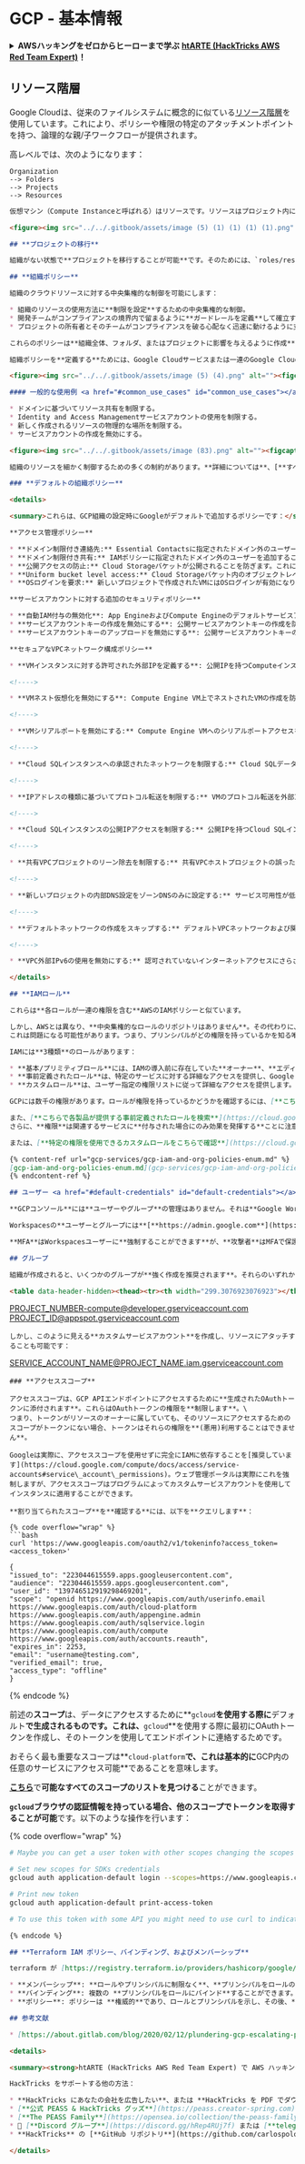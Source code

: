# GCP - 基本情報

<details>

<summary><strong>AWSハッキングをゼロからヒーローまで学ぶ</strong> <a href="https://training.hacktricks.xyz/courses/arte"><strong>htARTE (HackTricks AWS Red Team Expert)</strong></a><strong>！</strong></summary>

HackTricksをサポートする他の方法:

* **HackTricksにあなたの会社を広告したい**、または**HackTricksをPDFでダウンロードしたい**場合は、[**サブスクリプションプラン**](https://github.com/sponsors/carlospolop)をチェックしてください！
* [**公式PEASS & HackTricksグッズ**](https://peass.creator-spring.com)を入手する
* [**The PEASS Family**](https://opensea.io/collection/the-peass-family)を発見し、独占的な[**NFTs**](https://opensea.io/collection/the-peass-family)のコレクションをチェックする
* 💬 [**Discordグループ**](https://discord.gg/hRep4RUj7f)に**参加する**か、[**テレグラムグループ**](https://t.me/peass)に参加する、または**Twitter** 🐦 [**@carlospolopm**](https://twitter.com/carlospolopm)を**フォローする**。
* **HackTricks**の[**GitHubリポジトリ**](https://github.com/carlospolop/hacktricks)と[**HackTricks Cloud**](https://github.com/carlospolop/hacktricks-cloud)にPRを提出して、あなたのハッキングテクニックを共有する。

</details>

## **リソース階層**

Google Cloudは、従来のファイルシステムに概念的に似ている[リソース階層](https://cloud.google.com/resource-manager/docs/cloud-platform-resource-hierarchy)を使用しています。これにより、ポリシーや権限の特定のアタッチメントポイントを持つ、論理的な親/子ワークフローが提供されます。

高レベルでは、次のようになります：
```
Organization
--> Folders
--> Projects
--> Resources
```
```markdown
仮想マシン（Compute Instanceと呼ばれる）はリソースです。リソースはプロジェクト内に存在し、他のCompute Instances、ストレージバケットなどと共にあります。

<figure><img src="../../.gitbook/assets/image (5) (1) (1) (1) (1).png" alt=""><figcaption></figcaption></figure>

## **プロジェクトの移行**

組織がない状態で**プロジェクトを移行することが可能**です。そのためには、`roles/resourcemanager.projectCreator` と `roles/resourcemanager.projectMover` の権限が必要です。プロジェクトが他の組織内にある場合は、**まず組織から移動するために** GCPサポートに連絡する必要があります。詳細は[**こちら**](https://medium.com/google-cloud/migrating-a-project-from-one-organization-to-another-gcp-4b37a86dd9e6)を確認してください。

## **組織ポリシー**

組織のクラウドリソースに対する中央集権的な制御を可能にします：

* 組織のリソースの使用方法に**制限を設定**するための中央集権的な制御。
* 開発チームがコンプライアンスの境界内で留まるように**ガードレールを定義**して確立する。
* プロジェクトの所有者とそのチームがコンプライアンスを破る心配なく迅速に動けるように支援する。

これらのポリシーは**組織全体、フォルダ、またはプロジェクトに影響を与えるように作成**することができます。対象のリソース階層ノードの子孫は**組織ポリシーを継承します**。

組織ポリシーを**定義する**ためには、Google Cloudサービスまたは一連のGoogle Cloudサービスに対する特定の種類の制限である[**制約**](https://cloud.google.com/resource-manager/docs/organization-policy/overview#constraints)を**選択し、望ましい制限でその制約を設定します**。

<figure><img src="../../.gitbook/assets/image (5) (4).png" alt=""><figcaption></figcaption></figure>

#### 一般的な使用例 <a href="#common_use_cases" id="common_use_cases"></a>

* ドメインに基づいてリソース共有を制限する。
* Identity and Access Managementサービスアカウントの使用を制限する。
* 新しく作成されるリソースの物理的な場所を制限する。
* サービスアカウントの作成を無効にする。

<figure><img src="../../.gitbook/assets/image (83).png" alt=""><figcaption></figcaption></figure>

組織のリソースを細かく制御するための多くの制約があります。**詳細については**、[**すべての組織ポリシーサービス制約のリスト**](https://cloud.google.com/resource-manager/docs/organization-policy/org-policy-constraints)**を参照してください。**

### **デフォルトの組織ポリシー**

<details>

<summary>これらは、GCP組織の設定時にGoogleがデフォルトで追加するポリシーです：</summary>

**アクセス管理ポリシー**

* **ドメイン制限付き連絡先:** Essential Contactsに指定されたドメイン外のユーザーを追加することを防ぎます。これにより、Essential Contactsは選択したドメイン内の管理されたユーザーIDのみがプラットフォーム通知を受け取ることを許可します。
* **ドメイン制限付き共有:** IAMポリシーに指定されたドメイン外のユーザーを追加することを防ぎます。これにより、IAMポリシーは選択したドメイン内の管理されたユーザーIDのみがこの組織内のリソースにアクセスすることを許可します。
* **公開アクセスの防止:** Cloud Storageバケットが公開されることを防ぎます。これにより、開発者が認証されていないインターネットアクセスを持つようにCloud Storageバケットを設定することができなくなります。
* **Uniform bucket level access:** Cloud Storageバケット内のオブジェクトレベルのアクセス制御リスト（ACL）を防ぎます。これにより、Cloud Storageバケット内のすべてのオブジェクトに対して一貫してIAMポリシーを適用することでアクセス管理を簡素化します。
* **OSログインを要求:** 新しいプロジェクトで作成されたVMにはOSログインが有効になります。これにより、個々のSSHキーを作成および管理することなく、IAMを使用してインスタンスへのSSHアクセスを管理できます。

**サービスアカウントに対する追加のセキュリティポリシー**

* **自動IAM付与の無効化**: App EngineおよびCompute Engineのデフォルトサービスアカウントが、プロジェクト作成時に自動的にEditor IAMロールを付与されることを防ぎます。これにより、サービスアカウントが作成時に過度に許可されたIAMロールを受け取ることがありません。
* **サービスアカウントキーの作成を無効にする**: 公開サービスアカウントキーの作成を防ぎます。これにより、永続的な資格情報が露出するリスクを減らすことができます。
* **サービスアカウントキーのアップロードを無効にする**: 公開サービスアカウントキーのアップロードを防ぎます。これにより、漏洩したり再利用されたりするキーマテリアルのリスクを減らすことができます。

**セキュアなVPCネットワーク構成ポリシー**

* **VMインスタンスに対する許可された外部IPを定義する**: 公開IPを持つComputeインスタンスの作成を防ぎます。これにより、インターネットトラフィックにさらされることを防ぎます。

<!---->

* **VMネスト仮想化を無効にする**: Compute Engine VM上でネストされたVMの作成を防ぎます。これにより、監視されていないネストされたVMのセキュリティリスクを減らすことができます。

<!---->

* **VMシリアルポートを無効にする:** Compute Engine VMへのシリアルポートアクセスを防ぎます。これにより、Compute Engine APIを使用してサーバーのシリアルポートへの入力を防ぐことができます。

<!---->

* **Cloud SQLインスタンスへの承認されたネットワークを制限する:** Cloud SQLデータベースへの公開または非内部ネットワーク範囲からのアクセスを防ぎます。

<!---->

* **IPアドレスの種類に基づいてプロトコル転送を制限する:** VMのプロトコル転送を外部IPアドレスに対して防ぎます。

<!---->

* **Cloud SQLインスタンスの公開IPアクセスを制限する:** 公開IPを持つCloud SQLインスタンスの作成を防ぎます。これにより、インターネットトラフィックにさらされることを防ぎます。

<!---->

* **共有VPCプロジェクトのリーン除去を制限する:** 共有VPCホストプロジェクトの誤った削除を防ぎます。

<!---->

* **新しいプロジェクトの内部DNS設定をゾーンDNSのみに設定する:** サービス可用性が低下するレガシーDNS設定の使用を防ぎます。

<!---->

* **デフォルトネットワークの作成をスキップする:** デフォルトVPCネットワークおよび関連リソースの自動作成を防ぎます。これにより、過度に許可されたデフォルトのファイアウォールルールを避けることができます。

<!---->

* **VPC外部IPv6の使用を無効にする:** 認可されていないインターネットアクセスにさらされる可能性のある外部IPv6サブネットの作成を防ぎます。

</details>

## **IAMロール**

これらは**各ロールが一連の権限を含む**AWSのIAMポリシーと似ています。

しかし、AWSとは異なり、**中央集権的なロールのリポジトリはありません**。その代わりに、**リソースはXアクセスロールをYプリンシパルに付与**し、リソースにアクセス権を持っている人を見つける唯一の方法は、そのリソースに対して**`get-iam-policy`メソッドを使用することです**。\
これは問題になる可能性があります。つまり、プリンシパルがどの権限を持っているかを知る唯一の方法は、**すべてのリソースに対して誰が権限を付与しているかを尋ねることです**。そして、ユーザーはすべてのリソースから権限を取得する権限を持っていないかもしれません。

IAMには**3種類**のロールがあります：

* **基本/プリミティブロール**には、IAMの導入前に存在していた**オーナー**、**エディター**、**ビューアー**のロールが含まれます。
* **事前定義されたロール**は、特定のサービスに対する詳細なアクセスを提供し、Google Cloudによって管理されます。多くの事前定義されたロールがあり、それらの権限を[**こちらで全て見ることができます**](https://cloud.google.com/iam/docs/understanding-roles#predefined\_roles)。
* **カスタムロール**は、ユーザー指定の権限リストに従って詳細なアクセスを提供します。

GCPには数千の権限があります。ロールが権限を持っているかどうかを確認するには、[**こちらで権限を検索**](https://cloud.google.com/iam/docs/permissions-reference)し、それを持っているロールを確認できます。

また、[**こちらで各製品が提供する事前定義されたロールを検索**](https://cloud.google.com/iam/docs/understanding-roles#product\_specific\_documentation)することもできます。いくつかの**ロール**はユーザーには付与できず、**一部の権限**を含むため**SAにのみ付与**できることに注意してください。\
さらに、**権限**は関連するサービスに**付与された場合にのみ効果を発揮する**ことに注意してください。

または、[**特定の権限を使用できるカスタムロールをこちらで確認**](https://cloud.google.com/iam/docs/custom-roles-permissions-support)**してください。**

{% content-ref url="gcp-services/gcp-iam-and-org-policies-enum.md" %}
[gcp-iam-and-org-policies-enum.md](gcp-services/gcp-iam-and-org-policies-enum.md)
{% endcontent-ref %}

## ユーザー <a href="#default-credentials" id="default-credentials"></a>

**GCPコンソール**には**ユーザーやグループ**の管理はありません。それは**Google Workspace**で行われます。ただし、Google Workspaceに異なるアイデンティティプロバイダーを同期させることができます。

Workspacesの**ユーザーとグループには**[**https://admin.google.com**](https://admin.google.com/)でアクセスできます。

**MFA**はWorkspacesユーザーに**強制することができます**が、**攻撃者**はMFAで保護されていない**cli経由でGCPにアクセスするためのトークンを使用する可能性があります**（トークンを生成するためにユーザーがログインするときにのみMFAで保護されます：`gcloud auth login`）。

## グループ

組織が作成されると、いくつかのグループが**強く作成を推奨されます**。それらのいずれかを管理している場合、組織全体または重要な部分が危険にさらされる可能性があります：

<table data-header-hidden><thead><tr><th width="299.3076923076923"></th><th></th></tr></thead><tbody><tr><td><strong>グループ</strong></td><td><strong>機能</strong></td></tr><tr><td><strong><code>gcp-organization-admins</code></strong><br><em>(チェックリストに必要なグループまたは個別アカウント)</em></td><td>組織に属する任意のリソースを管理します。このロールは慎重に割り当ててください。組織管理者はGoogle Cloudのすべてのリソースにアクセスできます。代わりに、この機能は高い権限を持っているため、グループを作成する代わりに個別のアカウントを使用することを検討してください。</td></tr><tr><td><strong><code>gcp-network-admins</code></strong><br><em>(チェックリストに必要)</em></td><td>ネット
```
PROJECT_NUMBER-compute@developer.gserviceaccount.com
PROJECT_ID@appspot.gserviceaccount.com
```
しかし、このように見える**カスタムサービスアカウント**を作成し、リソースにアタッチすることも可能です：
```
SERVICE_ACCOUNT_NAME@PROJECT_NAME.iam.gserviceaccount.com
```
### **アクセススコープ**

アクセススコープは、GCP APIエンドポイントにアクセスするために**生成されたOAuthトークンに添付されます**。これらはOAuthトークンの権限を**制限します**。\
つまり、トークンがリソースのオーナーに属していても、そのリソースにアクセスするためのスコープがトークンにない場合、トークンはそれらの権限を**(悪用)利用することはできません**。

Googleは実際に、アクセススコープを使用せずに完全にIAMに依存することを[推奨しています](https://cloud.google.com/compute/docs/access/service-accounts#service\_account\_permissions)。ウェブ管理ポータルは実際にこれを強制しますが、アクセススコープはプログラムによってカスタムサービスアカウントを使用してインスタンスに適用することができます。

**割り当てられたスコープ**を**確認する**には、以下を**クエリします**：

{% code overflow="wrap" %}
```bash
curl 'https://www.googleapis.com/oauth2/v1/tokeninfo?access_token=<access_token>'

{
"issued_to": "223044615559.apps.googleusercontent.com",
"audience": "223044615559.apps.googleusercontent.com",
"user_id": "139746512919298469201",
"scope": "openid https://www.googleapis.com/auth/userinfo.email https://www.googleapis.com/auth/cloud-platform https://www.googleapis.com/auth/appengine.admin https://www.googleapis.com/auth/sqlservice.login https://www.googleapis.com/auth/compute https://www.googleapis.com/auth/accounts.reauth",
"expires_in": 2253,
"email": "username@testing.com",
"verified_email": true,
"access_type": "offline"
}
```
{% endcode %}

前述の**スコープ**は、データにアクセスするために**`gcloud`**を使用する際に**デフォルト**で生成されるものです。これは、**`gcloud`**を使用する際に最初にOAuthトークンを作成し、そのトークンを使用してエンドポイントに連絡するためです。

おそらく最も重要なスコープは**`cloud-platform`**で、これは基本的に**GCP内の任意のサービスにアクセス可能**であることを意味します。

[**こちら**](https://developers.google.com/identity/protocols/googlescopes)で**可能なすべてのスコープのリストを見つける**ことができます。

**`gcloud`**ブラウザの認証情報を持っている場合、他のスコープでトークンを**取得することが可能**です。以下のような操作を行います：

{% code overflow="wrap" %}
```bash
# Maybe you can get a user token with other scopes changing the scopes array from ~/.config/gcloud/credentials.db

# Set new scopes for SDKs credentials
gcloud auth application-default login --scopes=https://www.googleapis.com/auth/userinfo.email,https://www.googleapis.com/auth/cloud-platform,https://www.googleapis.com/auth/sqlservice.login,https://www.googleapis.com/auth/appengine.admin,https://www.googleapis.com/auth/compute,https://www.googleapis.com/auth/accounts.reauth,https://www.googleapis.com/auth/admin.directory.user,https://www.googleapis.com/auth/admin.directory.group,https://www.googleapis.com/auth/admin.directory.domain,https://www.googleapis.com/auth/admin.directory.user

# Print new token
gcloud auth application-default print-access-token

# To use this token with some API you might need to use curl to indicate the project header with --header "X-Goog-User-Project: <project-name>"
```
```markdown
{% endcode %}

## **Terraform IAM ポリシー、バインディング、およびメンバーシップ**

terraform が [https://registry.terraform.io/providers/hashicorp/google/latest/docs/resources/google\_project\_iam](https://registry.terraform.io/providers/hashicorp/google/latest/docs/resources/google\_project\_iam) で定義しているように、GCP で terraform を使用すると、リソースに対するプリンシパルのアクセスを付与する方法がいくつかあります：

* **メンバーシップ**: **ロールやプリンシパルに制限なく**、**プリンシパルをロールのメンバーとして設定**します。ユーザーをロールのメンバーとして設定し、その後でグループを同じロールのメンバーとして設定することもできますし、それらのプリンシパル（ユーザーとグループ）を他のロールのメンバーとして設定することもできます。
* **バインディング**: 複数の **プリンシパルをロールにバインド**することができます。これらの **プリンシパルは他のロールにバインドされているか、またはメンバーであることができます**。しかし、ロールにバインドされていないプリンシパルが **バインドされたロールのメンバーとして設定された場合**、次に **バインディングが適用されると、そのメンバーシップは消えます**。
* **ポリシー**: ポリシーは **権威的**であり、ロールとプリンシパルを示し、その後、**それらのプリンシパルは他のロールを持つことができず、それらのロールは他のプリンシパルを持つことができません**（他のポリシー、バインディング、またはメンバーシップでさえ）。したがって、ポリシーでロールまたはプリンシパルが指定されると、その特権は **そのポリシーによって制限されます**。もちろん、プリンシパルにポリシーまたは特権エスカレーションの権限（新しいプリンシパルを作成し、彼に新しいロールをバインドするなど）を変更するオプションが与えられた場合は、これを回避することができます。

## 参考文献

* [https://about.gitlab.com/blog/2020/02/12/plundering-gcp-escalating-privileges-in-google-cloud-platform/](https://about.gitlab.com/blog/2020/02/12/plundering-gcp-escalating-privileges-in-google-cloud-platform/)

<details>

<summary><strong>htARTE (HackTricks AWS Red Team Expert) で AWS ハッキングをゼロからヒーローまで学ぶ</strong></summary>

HackTricks をサポートする他の方法：

* **HackTricks にあなたの会社を広告したい**、または **HackTricks を PDF でダウンロードしたい** 場合は、[**サブスクリプションプラン**](https://github.com/sponsors/carlospolop)をチェックしてください！
* [**公式 PEASS & HackTricks グッズ**](https://peass.creator-spring.com) を入手する
* [**The PEASS Family**](https://opensea.io/collection/the-peass-family) を発見する、私たちの独占的な [**NFT**](https://opensea.io/collection/the-peass-family) コレクション
* 💬 [**Discord グループ**](https://discord.gg/hRep4RUj7f) または [**telegram グループ**](https://t.me/peass) に **参加する** か、**Twitter** 🐦 [**@carlospolopm**](https://twitter.com/carlospolopm) を **フォローする**。
* **HackTricks** の [**GitHub リポジトリ**](https://github.com/carlospolop/hacktricks) および [**HackTricks Cloud**](https://github.com/carlospolop/hacktricks-cloud) に PR を提出して、あなたのハッキングのコツを共有する。

</details>
```
